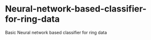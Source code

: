 # Neural-network-based-classifier-for-ring-data
Basic Neural network based classifier for ring data
